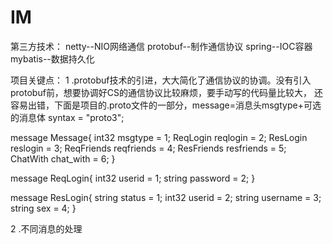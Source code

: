 # IM
第三方技术：
 netty--NIO网络通信
 protobuf--制作通信协议
 spring--IOC容器
 mybatis--数据持久化
 
项目关键点：
1 .protobuf技术的引进，大大简化了通信协议的协调。没有引入protobuf前，想要协调好CS的通信协议比较麻烦，要手动写的代码量比较大，
   还容易出错，下面是项目的.proto文件的一部分，message=消息头msgtype+可选的消息体
   syntax = "proto3";

message Message{
     int32 msgtype = 1;
     ReqLogin reqlogin = 2;
     ResLogin reslogin = 3;
     ReqFriends reqfriends = 4;
     ResFriends resfriends = 5;
     ChatWith chat_with = 6;
}

message ReqLogin{
     int32 userid = 1;
     string password = 2;
}

message ResLogin{
     string status = 1;
     int32 userid = 2;
     string username = 3;
     string sex = 4;
}
 
2 .不同消息的处理
